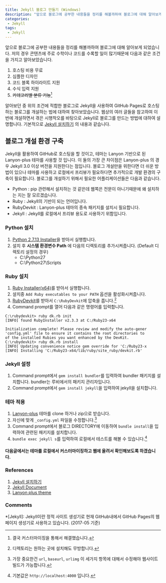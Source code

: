 ```yaml
---
title: Jekyll 블로그 만들기 (Windows)
description: "앞으로 블로그에 공부한 내용들을 정리를 해볼까하여 블로그에 대해 알아보게 되었습니다. 저의 경우 주로 기술적인 문서(특히 코드)를 작업할 예정이므로 다음과 같은 조건을 가지고 알아보았습니다. 알아보던 중 위의 조건에 적합한 블로그로 Jekyll을 사용하여 GitHub Pages로 호스팅하는 블로그를 개설하는 법에 대하여 찾아보았습니다. 웹상의 여러 글들을 참고하여 이번에 개설하면서 겪은 시행착오를 바탕으로 Jekyll로 블로그를 만드는 방법에 대하여 설명합니다."
categories:
 - Jekyll
tags:
 - Jekyll
---
```


앞으로 블로그에 공부한 내용들을 정리를 해볼까하여 블로그에 대해 알아보게 되었습니다.
저의 경우 콘텐츠에 주로 수학이나 코드를 수록할 일이 많기때문에 다음과 같은 조건을 가지고 알아보았습니다.

1.	호스팅 비용 무료
2.	심플한 디자인
3.	코드 블록 하이라이트 지원
4.	수식 입력 지원
5.	<del>카테고리별 분류 기능</del>[^1]

알아보던 중 위의 조건에 적합한 블로그로 Jekyll을 사용하여 GitHub Pages로 호스팅하는 블로그를 개설하는 법에 대하여 찾아보았습니다. 웹상의 여러 글들을 참고하여 이번에 개설하면서 겪은 시행착오를 바탕으로 Jekyll로 블로그를 만드는 방법에 대하여 설명합니다.
기본적으로 [Jekyll 설치하기](https://nesoy.github.io/articles/2016-12/Install-Jekyll) 의 내용과 같습니다.

## 블로그 개설 환경 구축

Jekyll을 활용하여 GitHub로 호스팅을 할 것이고, 테마는 Lanyon 기반으로 된 Lanyon-plus 테마를 사용할 것 입니다.
이 둘의 가장 큰 차이점은 Lanyon-plus 의 경우 Jekyll 3.0 이상 버전을 지원한다는 점입니다.
블로그 개설만을 위한다면 더 쉬운 방법이 있으나 테마를 사용하고 로컬에서 프리뷰가 필요하다면 추가적으로 개발 환경의 구축이 필요합니다.
블로그를 개설하기 위해서 필요한 어플리케이션들은 다음과 같습니다.

* Python : pip 관련해서 설치하는 것 같은데 웹쪽은 전문이 아니기때문에 왜 설치하는 지는 잘 모르겠습니다.
* Ruby : Jekyll의 기반이 되는 언어입니다.
* RubyDevkit : Lanyon-plus 테마의 종속 패키지를 설치시 필요합니다.
* Jekyll : Jekyll를 로컬에서 프리뷰 용도로 사용하기 위함입니다.

### Python 설치

1.	[Python 2.7.13 Installer](https://www.python.org/ftp/python/2.7.13/python-2.7.13.msi)을 받아서 실행합니다.
2.	설치 후 **시스템 환경변수 Path** 에 다음의 디렉토리를 추가시켜줍니다. (Default 디렉토리 설정의 경우)
	*	C:\Python27
	*	C:\Python27\Scripts

### Ruby 설치

1.	[Ruby Installer(x64)](https://dl.bintray.com/oneclick/rubyinstaller/rubyinstaller-2.3.3-x64.exe)를 받아서 실행합니다.
2.	설치중 `Add Ruby executables to your PATH` 옵션을 활성화시켜줍니다.
3.	[RubyDevkit](https://dl.bintray.com/oneclick/rubyinstaller/DevKit-mingw64-64-4.7.2-20130224-1432-sfx.exe)를 받아서 `C:\RubyDevkit`에 압축을 풉니다.[^2]
4.	Command prompt를 열어 다음과 같은 명령어를 입력합니다.

~~~
C:\rubydevkit> ruby dk.rb init
[INFO] found RubyInstaller v2.3.3 at C:/Ruby23-x64

Initialization complete! Please review and modify the auto-gener
'config.yml' file to ensure it contains the root directories to
of the installed Rubies you want enhanced by the DevKit.
C:\rubydevkit> ruby dk.rb install
[INFO] Updating convenience notice gem override for 'C:/Ruby23-x
[INFO] Installing 'C:/Ruby23-x64/lib/ruby/site_ruby/devkit.rb'
~~~

### Jekyll 설정
1.	Command prompt에서 `gem install bundler`를 입력하여 bundler 패키지를 설치합니다.
	bundler는 루비에서의 패키지 관리자입니다.
2.	Command prompt에서 `gem install jekyll`을 입력하여 jekyll을 설치합니다.

### 테마 적용
1.	[Lanyon-plus](https://github.com/dyndna/lanyon-plus) 테마를 clone 하거나 zip으로 받습니다.
2.	자신에 맞게 `_config.yml` 파일을 수정합니다.[^3]
3.	Command prompt에서 블로그 DIRECTORY에 이동하여 `bundle install`을 입력하여 관련된 패키지를 설치합니다.
4.	`bundle exec jekyll s`를 입력하여 로컬에서 테스트를 해볼 수 있습니다.[^4]

#### 다음글에서는 테마를 로컬에서 커스터마이징하고 웹에 올려서 확인해보도록 하겠습니다.

### References
1.	[Jekyll 설치하기](https://nesoy.github.io/articles/2016-12/Install-Jekyll)
2.	[Jekyll Document](https://jekyllrb.com/docs/home/)
3.	[Lanyon plus theme](https://github.com/dyndna/lanyon-plus)

### Comments

[^1]: 결국 커스터마이징을 통해서 해결했습니다.
[^2]: 디렉토리는 원하는 곳에 설치해도 무방합니다.
[^3]: 가장 중요한건 `url`, `baseurl`, `urlimg` 이 세가지 항목에 대해서 수정해야 웹사이트 빌드가 가능합니다.
[^4]: 기본값은 `http://localhost:4000` 입니다.

*[Jekyll]: Jekyll이란 정적 사이트 생성기로 현재 GitHub내에서 GitHub Pages의 웹페이지 생성기로 사용하고 있습니다. (2017-05 기준)